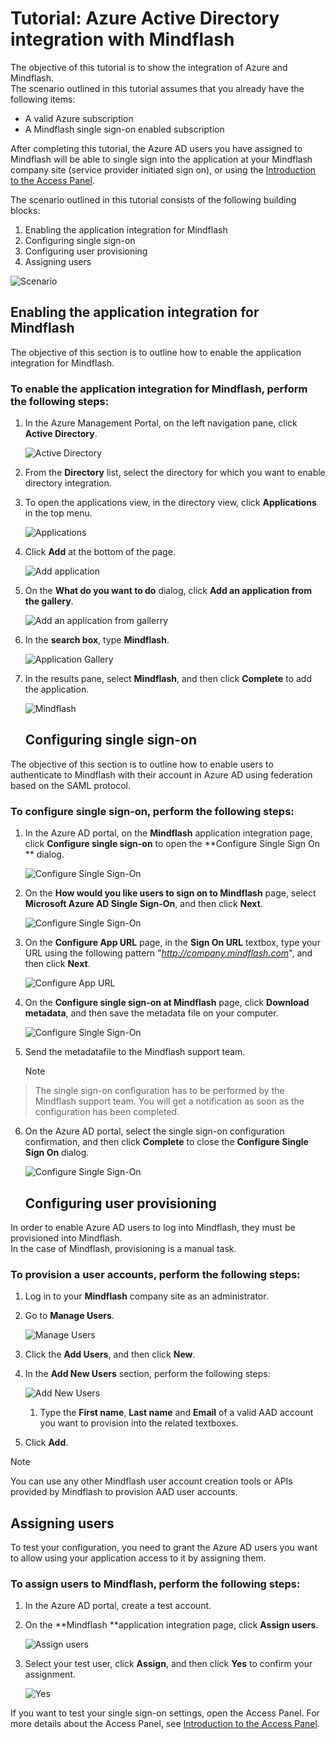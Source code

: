 <properties 
    pageTitle="Tutorial: Azure Active Directory integration with Mindflash | Microsoft Azure" 
    description="Learn how to use Mindflash with Azure Active Directory to enable single sign-on, automated provisioning, and more!" 
    services="active-directory" 
    authors="jeevansd"  
    documentationCenter="na" 
    manager="stevenpo"/>

<tags 
    ms.service="active-directory" 
    ms.devlang="na" 
    ms.topic="article" 
    ms.tgt_pltfrm="na" 
    ms.workload="identity" 
    ms.date="01/26/2016" 
    ms.author="jeedes" />

# Tutorial: Azure Active Directory integration with Mindflash
The objective of this tutorial is to show the integration of Azure and Mindflash.  
The scenario outlined in this tutorial assumes that you already have the following items:

* A valid Azure subscription
* A Mindflash single sign-on enabled subscription

After completing this tutorial, the Azure AD users you have assigned to Mindflash will be able to single sign into the application at your Mindflash company site (service provider initiated sign on), or using the [Introduction to the Access Panel](active-directory-saas-access-panel-introduction.md).

The scenario outlined in this tutorial consists of the following building blocks:

1. Enabling the application integration for Mindflash
2. Configuring single sign-on
3. Configuring user provisioning
4. Assigning users

![Scenario](./media/active-directory-saas-mindflash-tutorial/IC787132.png "Scenario")

## Enabling the application integration for Mindflash
The objective of this section is to outline how to enable the application integration for Mindflash.

### To enable the application integration for Mindflash, perform the following steps:
1. In the Azure Management Portal, on the left navigation pane, click **Active Directory**.

   ![Active Directory](./media/active-directory-saas-mindflash-tutorial/IC700993.png "Active Directory")

2. From the **Directory** list, select the directory for which you want to enable directory integration.

3. To open the applications view, in the directory view, click **Applications** in the top menu.

   ![Applications](./media/active-directory-saas-mindflash-tutorial/IC700994.png "Applications")

4. Click **Add** at the bottom of the page.

   ![Add application](./media/active-directory-saas-mindflash-tutorial/IC749321.png "Add application")

5. On the **What do you want to do** dialog, click **Add an application from the gallery**.

   ![Add an application from gallerry](./media/active-directory-saas-mindflash-tutorial/IC749322.png "Add an application from gallerry")

6. In the **search box**, type **Mindflash**.

   ![Application Gallery](./media/active-directory-saas-mindflash-tutorial/IC787133.png "Application Gallery")

7. In the results pane, select **Mindflash**, and then click **Complete** to add the application.

   ![Mindflash](./media/active-directory-saas-mindflash-tutorial/IC787134.png "Mindflash")

   ## Configuring single sign-on

The objective of this section is to outline how to enable users to authenticate to Mindflash with their account in Azure AD using federation based on the SAML protocol.

### To configure single sign-on, perform the following steps:
1. In the Azure AD portal, on the **Mindflash** application integration page, click **Configure single sign-on** to open the **Configure Single Sign On ** dialog.

   ![Configure Single Sign-On](./media/active-directory-saas-mindflash-tutorial/IC787135.png "Configure Single Sign-On")

2. On the **How would you like users to sign on to Mindflash** page, select **Microsoft Azure AD Single Sign-On**, and then click **Next**.

   ![Configure Single Sign-On](./media/active-directory-saas-mindflash-tutorial/IC787136.png "Configure Single Sign-On")

3. On the **Configure App URL** page, in the **Sign On URL** textbox, type your URL using the following pattern "*http://company.mindflash.com*", and then click **Next**.

   ![Configure App URL](./media/active-directory-saas-mindflash-tutorial/IC787137.png "Configure App URL")

4. On the **Configure single sign-on at Mindflash** page, click **Download metadata**, and then save the metadata file on your computer.

   ![Configure Single Sign-On](./media/active-directory-saas-mindflash-tutorial/IC787138.png "Configure Single Sign-On")

5. Send the metadatafile to the Mindflash support team.

   > [!NOTE]
> The single sign-on configuration has to be performed by the Mindflash support team. You will get a notification as soon as the configuration has been completed.
> 
6. On the Azure AD portal, select the single sign-on configuration confirmation, and then click **Complete** to close the **Configure Single Sign On** dialog.

   ![Configure Single Sign-On](./media/active-directory-saas-mindflash-tutorial/IC787139.png "Configure Single Sign-On")

   ## Configuring user provisioning

In order to enable Azure AD users to log into Mindflash, they must be provisioned into Mindflash.  
In the case of Mindflash, provisioning is a manual task.

### To provision a user accounts, perform the following steps:
1. Log in to your **Mindflash** company site as an administrator.

2. Go to **Manage Users**.

   ![Manage Users](./media/active-directory-saas-mindflash-tutorial/IC787140.png "Manage Users")

3. Click the **Add Users**, and then click **New**.

4. In the **Add New Users** section, perform the following steps:

   ![Add New Users](./media/active-directory-saas-mindflash-tutorial/IC787141.png "Add New Users")

   1. Type the **First name**, **Last name** and **Email** of a valid AAD account you want to provision into the related textboxes.
2. Click **Add**.


> [!NOTE]
> You can use any other Mindflash user account creation tools or APIs provided by Mindflash to provision AAD user accounts.
> 
> 
## Assigning users
To test your configuration, you need to grant the Azure AD users you want to allow using your application access to it by assigning them.

### To assign users to Mindflash, perform the following steps:
1. In the Azure AD portal, create a test account.

2. On the **Mindflash **application integration page, click **Assign users**.

   ![Assign users](./media/active-directory-saas-mindflash-tutorial/IC787142.png "Assign users")

3. Select your test user, click **Assign**, and then click **Yes** to confirm your assignment.

   ![Yes](./media/active-directory-saas-mindflash-tutorial/IC767830.png "Yes")


If you want to test your single sign-on settings, open the Access Panel. For more details about the Access Panel, see [Introduction to the Access Panel](active-directory-saas-access-panel-introduction.md).

